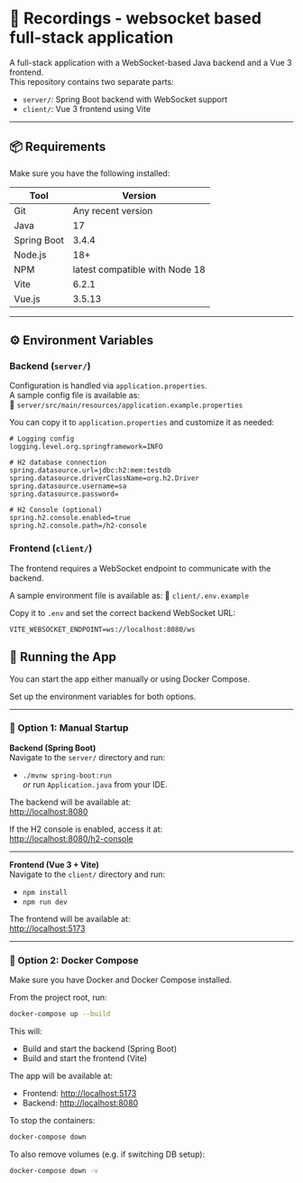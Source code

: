 # 🧩 Recordings - websocket based full-stack application

A full-stack application with a WebSocket-based Java backend and a Vue 3 frontend.  
This repository contains two separate parts:

- `server/`: Spring Boot backend with WebSocket support
- `client/`: Vue 3 frontend using Vite

---

## 📦 Requirements

Make sure you have the following installed:

| Tool        | Version         |
|-------------|------------------|
| Git         | Any recent version |
| Java        | 17               |
| Spring Boot | 3.4.4            |
| Node.js     | 18+              |
| NPM         | latest compatible with Node 18 |
| Vite        | 6.2.1            |
| Vue.js      | 3.5.13           |

---

## ⚙️ Environment Variables

### Backend (`server/`)

Configuration is handled via `application.properties`.  
A sample config file is available as:  
📄 `server/src/main/resources/application.example.properties`

You can copy it to `application.properties` and customize it as needed:

```properties
# Logging config
logging.level.org.springframework=INFO

# H2 database connection
spring.datasource.url=jdbc:h2:mem:testdb
spring.datasource.driverClassName=org.h2.Driver
spring.datasource.username=sa
spring.datasource.password=

# H2 Console (optional)
spring.h2.console.enabled=true
spring.h2.console.path=/h2-console
```

### Frontend (`client/`)

The frontend requires a WebSocket endpoint to communicate with the backend.

A sample environment file is available as:
📄 `client/.env.example`

Copy it to `.env` and set the correct backend WebSocket URL:

```properties
VITE_WEBSOCKET_ENDPOINT=ws://localhost:8080/ws
```

## 🚀 Running the App

You can start the app either manually or using Docker Compose.

Set up the environment variables for both options.

---

### 🧭 Option 1: Manual Startup

**Backend (Spring Boot)**  
Navigate to the `server/` directory and run:

- `./mvnw spring-boot:run`  
  *or* run `Application.java` from your IDE.

The backend will be available at:  
[http://localhost:8080](http://localhost:8080)

If the H2 console is enabled, access it at:  
[http://localhost:8080/h2-console](http://localhost:8080/h2-console)

---

**Frontend (Vue 3 + Vite)**  
Navigate to the `client/` directory and run:

- `npm install`  
- `npm run dev`

The frontend will be available at:  
[http://localhost:5173](http://localhost:5173)

---

### 🐳 Option 2: Docker Compose

Make sure you have Docker and Docker Compose installed.

From the project root, run:
```bash
docker-compose up --build
```

This will:
- Build and start the backend (Spring Boot)
- Build and start the frontend (Vite)

The app will be available at:  
- Frontend: [http://localhost:5173](http://localhost:5173)  
- Backend: [http://localhost:8080](http://localhost:8080)

To stop the containers:  
```bash
docker-compose down
```

To also remove volumes (e.g. if switching DB setup):  
```bash
docker-compose down -v
```